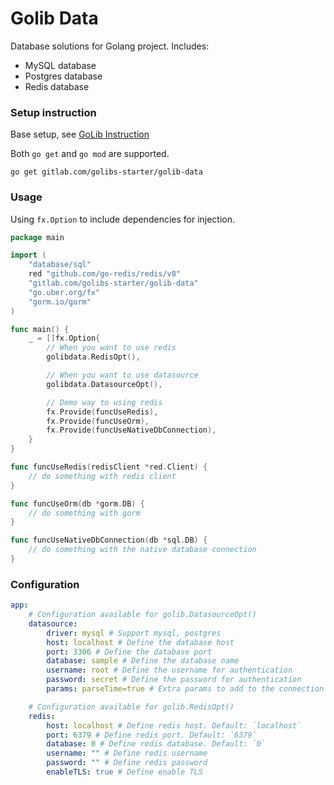 # Golib Data

Database solutions for Golang project. Includes:

* MySQL database
* Postgres database
* Redis database

### Setup instruction

Base setup, see [GoLib Instruction](https://gitlab.com/golibs-starter/golib/-/blob/develop/README.md)

Both `go get` and `go mod` are supported.

```shell
go get gitlab.com/golibs-starter/golib-data
```

### Usage

Using `fx.Option` to include dependencies for injection.

```go
package main

import (
	"database/sql"
	red "github.com/go-redis/redis/v8"
	"gitlab.com/golibs-starter/golib-data"
	"go.uber.org/fx"
	"gorm.io/gorm"
)

func main() {
	_ = []fx.Option{
		// When you want to use redis
		golibdata.RedisOpt(),

		// When you want to use datasource
		golibdata.DatasourceOpt(),

		// Demo way to using redis
		fx.Provide(funcUseRedis),
		fx.Provide(funcUseOrm),
		fx.Provide(funcUseNativeDbConnection),
	}
}

func funcUseRedis(redisClient *red.Client) {
	// do something with redis client
}

func funcUseOrm(db *gorm.DB) {
	// do something with gorm
}

func funcUseNativeDbConnection(db *sql.DB) {
	// do something with the native database connection
}
```

### Configuration

```yaml
app:
    # Configuration available for golib.DatasourceOpt()
    datasource:
        driver: mysql # Support mysql, postgres
        host: localhost # Define the database host
        port: 3306 # Define the database port
        database: sample # Define the database name
        username: root # Define the username for authentication
        password: secret # Define the password for authentication
        params: parseTime=true # Extra params to add to the connection string

    # Configuration available for golib.RedisOpt()
    redis:
        host: localhost # Define redis host. Default: `localhost`
        port: 6379 # Define redis port. Default: `6379`
        database: 0 # Define redis database. Default: `0`
        username: "" # Define redis username
        password: "" # Define redis password
        enableTLS: true # Define enable TLS
```
